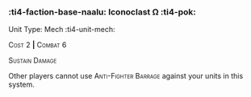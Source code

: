### :ti4-faction-base-naalu: **Iconoclast Ω** :ti4-pok:

Unit Type: Mech :ti4-unit-mech:

<span style="font-variant:small-caps;">Cost</span> 2 __|__ <span style="font-variant:small-caps;">Combat</span> 6

<span style="font-variant:small-caps;">Sustain Damage</span>

Other players cannot use <span style="font-variant:small-caps;">Anti-Fighter Barrage</span> against your units in this system.
